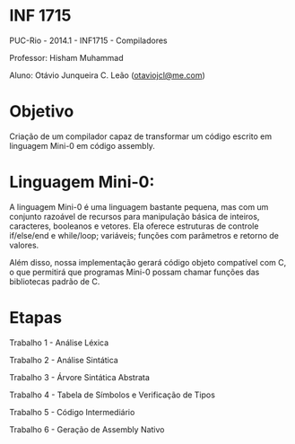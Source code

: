 INF 1715
=======

PUC-Rio - 2014.1 - INF1715 - Compiladores

Professor: Hisham Muhammad

Aluno: Otávio Junqueira C. Leão (otaviojcl@me.com)

Objetivo
=======
Criação de um compilador capaz de transformar um código escrito em linguagem Mini-0 em código assembly.

Linguagem Mini-0:
=======

A linguagem Mini-0 é uma linguagem bastante pequena, mas com um conjunto razoável de recursos para manipulação básica de inteiros, caracteres, booleanos e vetores. Ela oferece estruturas de controle if/else/end e while/loop; variáveis; funções com parâmetros e retorno de valores.

Além disso, nossa implementação gerará código objeto compatível com C, o que permitirá que programas Mini-0 possam chamar funções das bibliotecas padrão de C.

Etapas
=======

Trabalho 1 - Análise Léxica

Trabalho 2 - Análise Sintática

Trabalho 3 - Árvore Sintática Abstrata

Trabalho 4 - Tabela de Símbolos e Verificação de Tipos

Trabalho 5 - Código Intermediário

Trabalho 6 - Geração de Assembly Nativo
